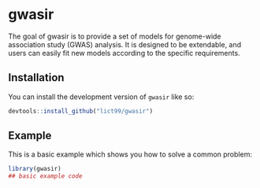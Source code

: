 
# gwasir

<!-- badges: start -->
<!-- badges: end -->

The goal of gwasir is to provide a set of models for genome-wide association study (GWAS) analysis. It is designed to be extendable, and users can easily fit new models according to the specific requirements.

## Installation

You can install the development version of `gwasir` like so:

``` r
devtools::install_github("lict99/gwasir")
```

## Example

This is a basic example which shows you how to solve a common problem:

``` r
library(gwasir)
## basic example code
```

